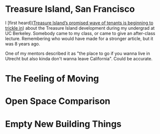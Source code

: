 # Treasure Island, San Francisco

I [first heard]([Treasure Island’s promised wave of tenants is beginning to trickle in](https://www.sfchronicle.com/bayarea/article/treasure-island-apartment-community-19816025.php)) about the Treasure Island development during my undergrad at UC Berkeley. Somebody came to my class, or came to give an after-class lecture. Remembering who would have made for a stronger article, but it was 8 years ago.

One of my mentors described it as "the place to go if you wanna live in Utrecht but also kinda don't wanna leave California". Could be accurate.

# The Feeling of Moving

# Open Space Comparison

# Empty New Building Things
